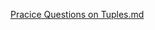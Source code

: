 [Pracice Questions on Tuples.md](https://github.com/chethanhn29/-Python-for-Data-Science-and-Machine-Learning-Evolution-A-30-Day-Transformation-/files/10745006/Pracice.Questions.on.Tuples.md)
